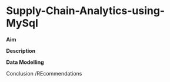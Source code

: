 # Supply-Chain-Analytics-using-MySql

**Aim**

**Description**


**Data Modelling**

Conclusion /REcommendations
